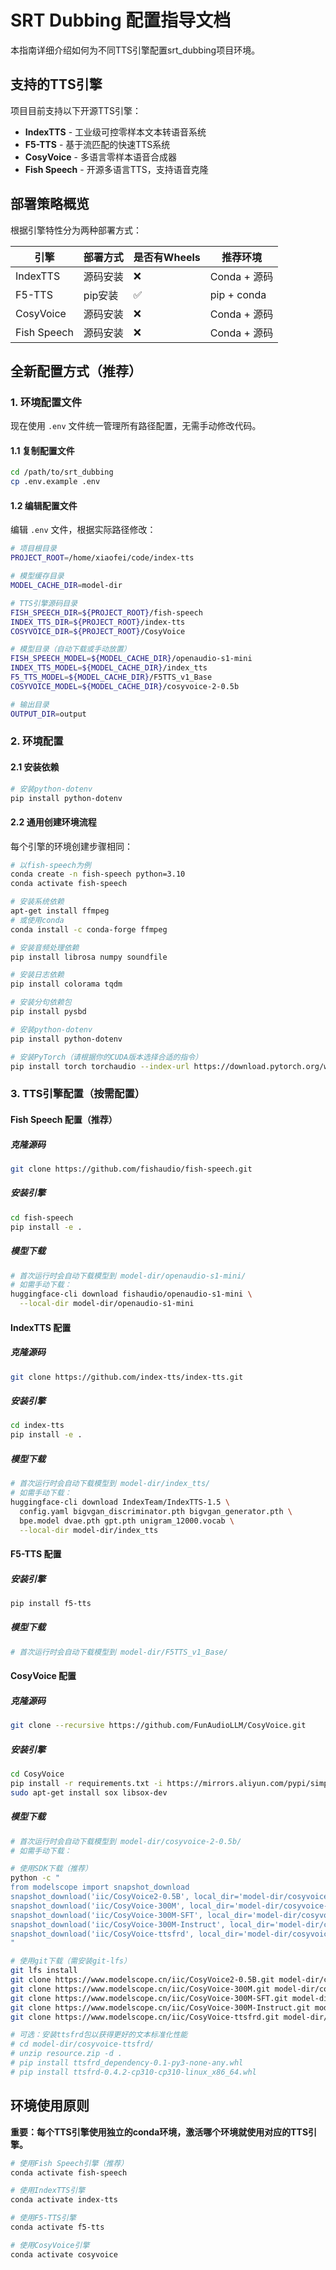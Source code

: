# SRT Dubbing 配置指导文档

本指南详细介绍如何为不同TTS引擎配置srt_dubbing项目环境。

## 支持的TTS引擎

项目目前支持以下开源TTS引擎：
- **IndexTTS** - 工业级可控零样本文本转语音系统
- **F5-TTS** - 基于流匹配的快速TTS系统
- **CosyVoice** - 多语言零样本语音合成器
- **Fish Speech** - 开源多语言TTS，支持语音克隆

## 部署策略概览

根据引擎特性分为两种部署方式：

| 引擎 | 部署方式 | 是否有Wheels | 推荐环境 |
|------|----------|--------------|----------|
| IndexTTS | 源码安装 | ❌ | Conda + 源码 |
| F5-TTS | pip安装 | ✅ | pip + conda |
| CosyVoice | 源码安装 | ❌ | Conda + 源码 |
| Fish Speech | 源码安装 | ❌ | Conda + 源码 |

## 全新配置方式（推荐）

### 1. 环境配置文件

现在使用 `.env` 文件统一管理所有路径配置，无需手动修改代码。

#### 1.1 复制配置文件
```bash
cd /path/to/srt_dubbing
cp .env.example .env
```

#### 1.2 编辑配置文件
编辑 `.env` 文件，根据实际路径修改：

```bash
# 项目根目录
PROJECT_ROOT=/home/xiaofei/code/index-tts

# 模型缓存目录
MODEL_CACHE_DIR=model-dir

# TTS引擎源码目录
FISH_SPEECH_DIR=${PROJECT_ROOT}/fish-speech
INDEX_TTS_DIR=${PROJECT_ROOT}/index-tts
COSYVOICE_DIR=${PROJECT_ROOT}/CosyVoice

# 模型目录（自动下载或手动放置）
FISH_SPEECH_MODEL=${MODEL_CACHE_DIR}/openaudio-s1-mini
INDEX_TTS_MODEL=${MODEL_CACHE_DIR}/index_tts
F5_TTS_MODEL=${MODEL_CACHE_DIR}/F5TTS_v1_Base
COSYVOICE_MODEL=${MODEL_CACHE_DIR}/cosyvoice-2-0.5b

# 输出目录
OUTPUT_DIR=output
```

### 2. 环境配置

#### 2.1 安装依赖
```bash
# 安装python-dotenv
pip install python-dotenv
```

#### 2.2 通用创建环境流程
每个引擎的环境创建步骤相同：

```bash
# 以fish-speech为例
conda create -n fish-speech python=3.10
conda activate fish-speech

# 安装系统依赖
apt-get install ffmpeg
# 或使用conda
conda install -c conda-forge ffmpeg

# 安装音频处理依赖
pip install librosa numpy soundfile

# 安装日志依赖
pip install colorama tqdm

# 安装分句依赖包
pip install pysbd

# 安装python-dotenv
pip install python-dotenv

# 安装PyTorch（请根据你的CUDA版本选择合适的指令）
pip install torch torchaudio --index-url https://download.pytorch.org/whl/cu118
```

### 3. TTS引擎配置（按需配置）

#### Fish Speech 配置（推荐）

##### 克隆源码
```bash
git clone https://github.com/fishaudio/fish-speech.git
```

##### 安装引擎
```bash
cd fish-speech
pip install -e .
```

##### 模型下载
```bash
# 首次运行时会自动下载模型到 model-dir/openaudio-s1-mini/
# 如需手动下载：
huggingface-cli download fishaudio/openaudio-s1-mini \
  --local-dir model-dir/openaudio-s1-mini
```

#### IndexTTS 配置

##### 克隆源码
```bash
git clone https://github.com/index-tts/index-tts.git
```

##### 安装引擎
```bash
cd index-tts
pip install -e .
```

##### 模型下载
```bash
# 首次运行时会自动下载模型到 model-dir/index_tts/
# 如需手动下载：
huggingface-cli download IndexTeam/IndexTTS-1.5 \
  config.yaml bigvgan_discriminator.pth bigvgan_generator.pth \
  bpe.model dvae.pth gpt.pth unigram_12000.vocab \
  --local-dir model-dir/index_tts
```

#### F5-TTS 配置

##### 安装引擎
```bash
pip install f5-tts
```

##### 模型下载
```bash
# 首次运行时会自动下载模型到 model-dir/F5TTS_v1_Base/
```

#### CosyVoice 配置

##### 克隆源码
```bash
git clone --recursive https://github.com/FunAudioLLM/CosyVoice.git
```

##### 安装引擎
```bash
cd CosyVoice
pip install -r requirements.txt -i https://mirrors.aliyun.com/pypi/simple/
sudo apt-get install sox libsox-dev
```

##### 模型下载
```bash
# 首次运行时会自动下载模型到 model-dir/cosyvoice-2-0.5b/
# 如需手动下载：

# 使用SDK下载（推荐）
python -c "
from modelscope import snapshot_download
snapshot_download('iic/CosyVoice2-0.5B', local_dir='model-dir/cosyvoice-2-0.5b')
snapshot_download('iic/CosyVoice-300M', local_dir='model-dir/cosyvoice-300m')
snapshot_download('iic/CosyVoice-300M-SFT', local_dir='model-dir/cosyvoice-300m-sft')
snapshot_download('iic/CosyVoice-300M-Instruct', local_dir='model-dir/cosyvoice-300m-instruct')
snapshot_download('iic/CosyVoice-ttsfrd', local_dir='model-dir/cosyvoice-ttsfrd')
"

# 使用git下载（需安装git-lfs）
git lfs install
git clone https://www.modelscope.cn/iic/CosyVoice2-0.5B.git model-dir/cosyvoice-2-0.5b
git clone https://www.modelscope.cn/iic/CosyVoice-300M.git model-dir/cosyvoice-300m
git clone https://www.modelscope.cn/iic/CosyVoice-300M-SFT.git model-dir/cosyvoice-300m-sft
git clone https://www.modelscope.cn/iic/CosyVoice-300M-Instruct.git model-dir/cosyvoice-300m-instruct
git clone https://www.modelscope.cn/iic/CosyVoice-ttsfrd.git model-dir/cosyvoice-ttsfrd

# 可选：安装ttsfrd包以获得更好的文本标准化性能
# cd model-dir/cosyvoice-ttsfrd/
# unzip resource.zip -d .
# pip install ttsfrd_dependency-0.1-py3-none-any.whl
# pip install ttsfrd-0.4.2-cp310-cp310-linux_x86_64.whl
```

## 环境使用原则

**重要：每个TTS引擎使用独立的conda环境，激活哪个环境就使用对应的TTS引擎。**

```bash
# 使用Fish Speech引擎（推荐）
conda activate fish-speech

# 使用IndexTTS引擎
conda activate index-tts

# 使用F5-TTS引擎  
conda activate f5-tts

# 使用CosyVoice引擎
conda activate cosyvoice
```
